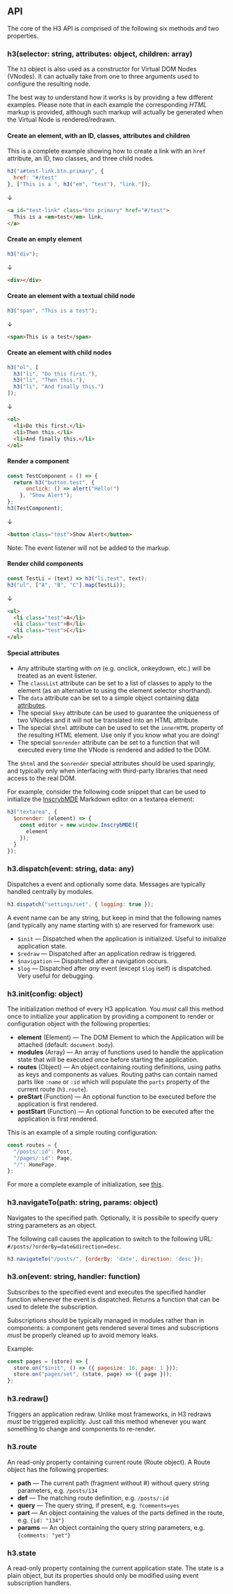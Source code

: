 ## API

The core of the H3 API is comprised of the following six methods and two properties.


### h3(selector: string, attributes: object, children: array)

The `h3` object is also used as a constructor for Virtual DOM Nodes (VNodes). It can actually take from one to three arguments used to configure the resulting node.

The best way to understand how it works is by providing a few different examples. Please note that in each example the corresponding *HTML* markup is provided, although such markup will actually be generated when the Virtual Node is rendered/redrawn.

#### Create an element, with an ID, classes, attributes and children

This is a complete example showing how to create a link with an `href` attribute, an ID, two classes, and three child nodes.

```js
h3("a#test-link.btn.primary", {
  href: "#/test"
}, ["This is a ", h3("em", "test"), "link."]);
```

↓

```html
<a id="test-link" class="btn primary" href="#/test">
  This is a <em>test</em> link.
</a>
```

#### Create an empty element

```js
h3("div");
```

↓

```html
<div></div>
```

#### Create an element with a textual child node

```js
h3("span", "This is a test");
```

↓

```html
<span>This is a test</span>
```

#### Create an element with child nodes

```js
h3("ol", [
  h3("li", "Do this first."),
  h3("li", "Then this."),
  h3("li", "And finally this.")
]);
```

↓

```html
<ol>
  <li>Do this first.</li>
  <li>Then this.</li>
  <li>And finally this.</li>
</ol>
```

#### Render a component

```js
const TestComponent = () => {
  return h3("button.test", {
      onclick: () => alert("Hello!")
    }, "Show Alert");
};
h3(TestComponent);
```

↓

```html
<button class="test">Show Alert</button>
```

Note: The event listener will not be added to the markup.

#### Render child components

```js
const TestLi = (text) => h3("li.test", text);
h3("ul", ["A", "B", "C"].map(TestLi));
```

↓

```html
<ul>
  <li class="test">A</li>
  <li class="test">B</li>
  <li class="test">C</li>
</ul>
```

#### Special attributes

* Any attribute starting with *on* (e.g. onclick, onkeydown, etc.) will be treated as an event listener.
* The `classList` attribute can be set to a list of classes to apply to the element (as an alternative to using the element selector shorthand).
* The `data` attribute can be set to a simple object containing [data attributes](https://developer.mozilla.org/en-US/docs/Learn/HTML/Howto/Use_data_attributes).
* The special `$key` attribute can be used to guarantee the uniqueness of two VNodes and it will not be translated into an HTML attribute.
* The special `$html` attribute can be used to set the `innerHTML` property of the resulting HTML element. Use only if you know what you are doing!
* The special `$onrender` attribute can be set to a function that will executed every time the VNode is rendered and added to the DOM.

The `$html` and the `$onrender` special attributes should be used sparingly, and typically only when interfacing with third-party libraries that need access to the real DOM. 

For example, consider the following code snippet that can be used to initialize the [InscrybMDE](https://github.com/Inscryb/inscryb-markdown-editor) Markdown editor on a textarea element:

```js
h3("textarea", {
  $onrender: (element) => {
    const editor = new window.InscrybMDE({
      element
    });
  }
});
```

### h3.dispatch(event: string, data: any)

Dispatches a event and optionally some data. Messages are typically handled centrally by modules.

```js
h3.dispatch("settings/set", { logging: true });
```

A event name can be any string, but keep in mind that the following names (and typically any name starting with `$`) are reserved for framework use:

* `$init` &mdash; Dispatched when the application is initialized. Useful to initialize application state.
* `$redraw` &mdash; Dispatched after an application redraw is triggered.
* `$navigation` &mdash; Dispatched after a navigation occurs.
* `$log` &mdash; Dispatched after *any* event (except `$log` iself) is dispatched. Very useful for debugging.

### h3.init(config: object)

The initialization method of every H3 application. You _must_ call this method once to initialize your application by providing a component to render or configuration object with the following properties:

* **element** (Element) &mdash; The DOM Element to which the Application will be attached (default: `document.body`). 
* **modules** (Array) &mdash; An array of functions used to handle the application state that will be executed once before starting the application.
* **routes** (Object) &mdash; An object containing routing definitions, using paths as keys and components as values. Routing paths can contain named parts like `:name` or `:id` which will populate the `parts` property of the current route (`h3.route`).
* **preStart** (Function) &mdash; An optional function to be executed before the application is first rendered.
* **postStart** (Function) &mdash; An optional function to be executed after the application is first rendered.

This is an example of a simple routing configuration:

```js
const routes = {
  "/posts/:id": Post,
  "/pages/:id": Page,
  "/": HomePage,
};
```

For more a complete example of initialization, see [this](https://h3.js.org/example/assets/js/app.js).

### h3.navigateTo(path: string, params: object)

Navigates to the specified path. Optionally, it is possibile to specify query string parameters as an object.

The following call causes the application to switch to the following URL: `#/posts/?orderBy=date&direction=desc`.

```js
h3.navigateTo("/posts/", {orderBy: 'date', direction: 'desc'});
```

### h3.on(event: string, handler: function)

Subscribes to the specified event and executes the specified handler function whenever the event is dispatched. Returns a function that can be used to delete the subscription.

Subscriptions should be typically managed in modules rather than in components: a component gets rendered several times and subscriptions *must* be properly cleaned up to avoid memory leaks.

Example:

```js
const pages = (store) => {
  store.on("$init", () => ({ pagesize: 10, page: 1 }));
  store.on("pages/set", (state, page) => ({ page }));
};
```

### h3.redraw()

Triggers an application redraw. Unlike most frameworks, in H3 redraws *must* be triggered explicitly. Just call this method whenever you want something to change and components to re-render.

### h3.route

An read-only property containing current route (Route object). A Route object has the following properties:

* **path** &mdash; The current path (fragment without #) without query string parameters, e.g. `/posts/134`
* **def** &mdash; The matching route definition, e.g. `/posts/:id`
* **query** &mdash; The query string, if present, e.g. `?comments=yes`
* **part** &mdash; An object containing the values of the parts defined in the route, e.g. `{id: "134"}`
* **params** &mdash; An object containing the query string parameters, e.g. `{comments: "yet"}`

### h3.state

A read-only property containing the current application state. The state is a plain object, but its properties should only be modified using event subscription handlers. 